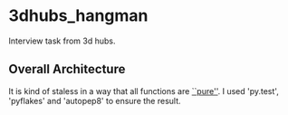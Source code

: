 # 3dhubs_hangman
Interview task from 3d hubs.

## Overall Architecture

It is kind of staless in a way that all functions are [``pure''](https://en.wikipedia.org/wiki/Pure_function).
I used 'py.test', 'pyflakes' and 'autopep8' to ensure the result.
